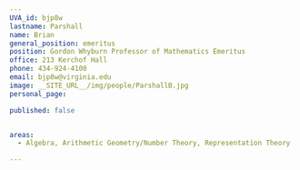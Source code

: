 ```yaml
---
UVA_id: bjp8w
lastname: Parshall
name: Brian
general_position: emeritus
position: Gordon Whyburn Professor of Mathematics Emeritus
office: 213 Kerchof Hall
phone: 434-924-4100
email: bjp8w@virginia.edu
image: __SITE_URL__/img/people/ParshallB.jpg
personal_page:

published: false


areas:
  - Algebra, Arithmetic Geometry/Number Theory, Representation Theory

---
```

